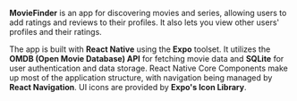 **MovieFinder** is an app for discovering movies and series, allowing users to add ratings and reviews to their profiles. It also lets you view other users' profiles and their ratings.

The app is built with **React Native** using the **Expo** toolset. It utilizes the **OMDB (Open Movie Database) API** for fetching movie data and **SQLite** for user authentication and data storage. React Native Core Components make up most of the application structure, with navigation being managed by **React Navigation**. UI icons are provided by **Expo's Icon Library**.
